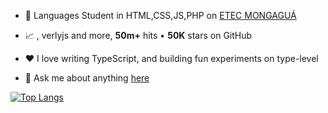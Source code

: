<ul dir="auto">
<li>
<p dir="auto">🏫 Languages Student in HTML,CSS,JS,PHP on <a href="https://eteab.com.br/cms/" rel="nofollow">ETEC MONGAGUÁ</a></p>
</li>
<li>
<p dir="auto">📈 , verlyjs and more, <strong>50m+</strong> hits • <strong>50K</strong> stars on GitHub</p>
</li>
<li>
<p dir="auto">❤️ I love writing TypeScript, and building fun experiments on type-level</p>
</li>
<li>
<p dir="auto">💬 Ask me about anything <a href="https://github.com/anuraghazra/anuraghazra/issues">here</a></p>
</li>
</ul>

[![Top Langs](https://github-readme-stats.vercel.app/api/top-langs/?username=silktz&exclude_repo=cem_clipnet&layout=compact&theme=dracula)](https://github.com/anuraghazra/github-readme-stats)
